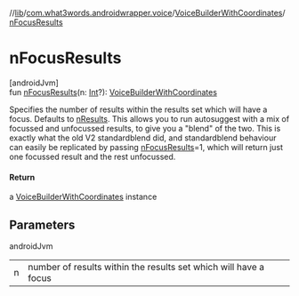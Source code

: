 //[lib](../../../index.md)/[com.what3words.androidwrapper.voice](../index.md)/[VoiceBuilderWithCoordinates](index.md)/[nFocusResults](n-focus-results.md)

# nFocusResults

[androidJvm]\
fun [nFocusResults](n-focus-results.md)(n: [Int](https://kotlinlang.org/api/latest/jvm/stdlib/kotlin/-int/index.html)?): [VoiceBuilderWithCoordinates](index.md)

Specifies the number of results within the results set which will have a focus. Defaults to [nResults](n-results.md). This allows you to run autosuggest with a mix of focussed and unfocussed results, to give you a "blend" of the two. This is exactly what the old V2 standardblend did, and standardblend behaviour can easily be replicated by passing [nFocusResults](n-focus-results.md)=1, which will return just one focussed result and the rest unfocussed.

#### Return

a [VoiceBuilderWithCoordinates](index.md) instance

## Parameters

androidJvm

| | |
|---|---|
| n | number of results within the results set which will have a focus |
